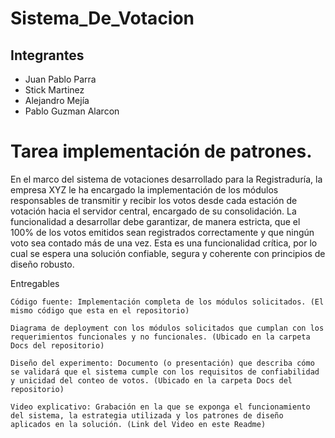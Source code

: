 # Sistema_De_Votacion

## Integrantes
- Juan Pablo Parra
- Stick Martinez
- Alejandro Mejía
- Pablo Guzman Alarcon

# Tarea implementación de patrones.

En el marco del sistema de votaciones desarrollado para la Registraduría, la empresa XYZ le ha encargado la implementación de los módulos responsables de transmitir y recibir los votos desde cada estación de votación hacia el servidor central, encargado de su consolidación. La funcionalidad a desarrollar debe garantizar, de manera estricta, que el 100% de los votos emitidos sean registrados correctamente y que ningún voto sea contado más de una vez. Esta es una funcionalidad crítica, por lo cual se espera una solución confiable, segura y coherente con principios de diseño robusto.

Entregables

    Código fuente: Implementación completa de los módulos solicitados. (El mismo código que esta en el repositorio)

    Diagrama de deployment con los módulos solicitados que cumplan con los requerimientos funcionales y no funcionales. (Ubicado en la carpeta Docs del repositorio) 

    Diseño del experimento: Documento (o presentación) que describa cómo se validará que el sistema cumple con los requisitos de confiabilidad y unicidad del conteo de votos. (Ubicado en la carpeta Docs del repositorio) 

    Video explicativo: Grabación en la que se exponga el funcionamiento del sistema, la estrategia utilizada y los patrones de diseño aplicados en la solución. (Link del Video en este Readme)
